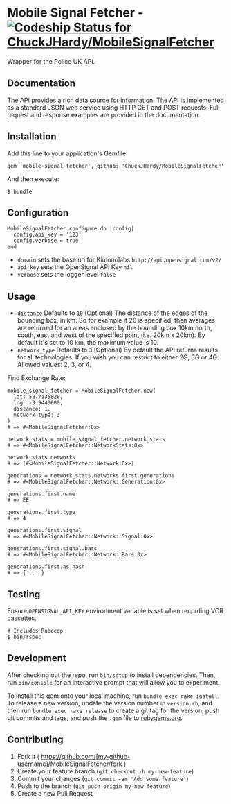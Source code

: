 # Mobile Signal Fetcher - [ ![Codeship Status for ChuckJHardy/MobileSignalFetcher](https://codeship.com/projects/29ecbcc0-1059-0133-e383-5a9b1173a114/status?branch=master)](https://codeship.com/projects/92020)

Wrapper for the Police UK API.

## Documentation

The [API](http://developer.opensignal.com/) provides a rich data source for information. The API is implemented as a standard JSON web service using HTTP GET and POST requests. Full request and response examples are provided in the documentation.

## Installation

Add this line to your application's Gemfile:

    gem 'mobile-signal-fetcher', github: 'ChuckJHardy/MobileSignalFetcher'

And then execute:

    $ bundle

## Configuration

    MobileSignalFetcher.configure do |config|
      config.api_key = '123'
      config.verbose = true
    end

* `domain` sets the base uri for Kimonolabs `http://api.opensignal.com/v2/`
* `api_key` sets the OpenSignal API Key `nil`
* `verbose` sets the logger level `false`

## Usage

* `distance` Defaults to `10` (Optional) The distance of the edges of the bounding box, in km. So for example if 20 is specified, then averages are returned for an areas enclosed by the bounding box 10km north, south, east and west of the specified point (i.e. 20km x 20km). By default it's set to 10 km, the maximum value is 10.
* `network_type` Defaults to `3` (Optional) By default the API returns results for all technologies. If you wish you can restrict to either 2G, 3G or 4G. Allowed values: 2, 3, or 4.

Find Exchange Rate:

    mobile_signal_fetcher = MobileSignalFetcher.new(
      lat: 50.7136820,
      lng: -3.5443600,
      distance: 1,
      network_type: 3
    )
    # => #<MobileSignalFetcher:0x>

    network_stats = mobile_signal_fetcher.network_stats
    # => #<MobileSignalFetcher::NetworkStats:0x>

    network_stats.networks
    # => [#<MobileSignalFetcher::Network:0x>]

    generations = network_stats.networks.first.generations
    # => #<MobileSignalFetcher::Network::Generation:0x>

    generations.first.name
    # => EE

    generations.first.type
    # => 4

    generations.first.signal
    # => #<MobileSignalFetcher::Network::Signal:0x>

    generations.first.signal.bars
    # => #<MobileSignalFetcher::Network::Bars:0x>

    generations.first.as_hash
    # => { ... }

## Testing

Ensure `OPENSIGNAL_API_KEY` environment variable is set when recording VCR cassettes.

    # Includes Rubocop
    $ bin/rspec

## Development

After checking out the repo, run `bin/setup` to install dependencies. Then, run `bin/console` for an interactive prompt that will allow you to experiment.

To install this gem onto your local machine, run `bundle exec rake install`. To release a new version, update the version number in `version.rb`, and then run `bundle exec rake release` to create a git tag for the version, push git commits and tags, and push the `.gem` file to [rubygems.org](https://rubygems.org).

## Contributing

1. Fork it ( https://github.com/[my-github-username]/MobileSignalFetcher/fork )
2. Create your feature branch (`git checkout -b my-new-feature`)
3. Commit your changes (`git commit -am 'Add some feature'`)
4. Push to the branch (`git push origin my-new-feature`)
5. Create a new Pull Request
